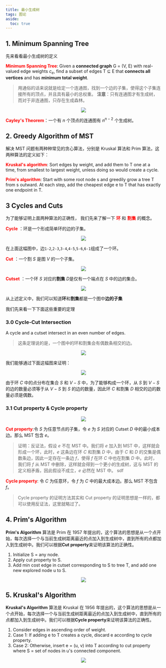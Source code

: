 ```yaml
---
title: 最小生成树
tags: 图论
aside:
  toc: true
---
```


<!--more-->

## 1. Minimum Spanning Tree

先来看看最小生成树的定义

**<font color = red>Minimum Spanning Tree</font>**: Given a **connected graph** G = (V, E)
with real-valued edge weights $c_e$, find a subset of edges T ⊆ E that **connects all vertices** and has **minimum total weight**.

> 用通俗的话来说就是给定一个连通图，找到一个边的子集，使得这个子集连接所有的顶点，并且具有最小的总权重。 **注意**：只有连通图才有生成树，而对于非连通图，只存在生成森林。

<div  align="center">
<img src= "
https://pictureloomione.oss-cn-beijing.aliyuncs.com/MST.png
"/>
</div>

**<font color = red>Cayley's Theorem</font>**：一个有 $n$ 个顶点的连通图有 $n^{n-2}$ 个生成树。

## 2. Greedy Algorithm of MST

解决 MST 问题有两种种常见的贪心算法，分别是 Kruskal 算法和 Prim 算法，这两种算法的定义如下：

**<font color = red>Kruskal's algorithm</font>**: Sort edges by weight, and add them to T one at a time, from smallest to largest weight, unless doing so would create a cycle.

**<font color = red>Prim's algorithm</font>**: Start with some root node s and greedily grow a tree T from s outward. At each step, add the cheapest edge e to T that has exactly one endpoint in T.

## 3 Cycles and Cuts

为了能够证明上面两种算法的正确性， 我们先来了解一下 **<font color = red>环</font>** 和 **<font color = red>割集</font>** 的概念。

**<font color = red>Cycle</font>** ：环是一个形成简单环的边的子集。

<div  align="center">
<img src= "
https://pictureloomione.oss-cn-beijing.aliyuncs.com/pic/cycle.png
"/>
</div>

在上面这幅图中，边`1-2`,`2-3`,`3-4`,`4-5`,`5-6`,`6-1`组成了一个环。

**<font color = red>Cut</font>** ：一个割 $S$ 是图 $V$ 的一个子集。

<div  align="center">
<img src= "
https://pictureloomione.oss-cn-beijing.aliyuncs.com/pic/cut.png
"/>
</div>

**<font color = red>Cutset</font>** ：一个环 $S$ 对应的**割集** $D$是仅有一个端点在 $S$ 中的边的集合。

<div  align="center">
<img src= "
https://pictureloomione.oss-cn-beijing.aliyuncs.com/pic/cutset.png
"/>
</div>

从上述定义中，我们可以知道**环**和**割集**都是一个图中**边的子集**

我们先来看一下下面这些重要的定理

### 3.0 Cycle-Cut Intersection

A cycle and a cutset intersect in an even number of edges.

> 这条定理说的是，一个图中的环和割集会有偶数条相交的边。

<div  align="center">
<img src= "
https://pictureloomione.oss-cn-beijing.aliyuncs.com/pic/cci.png
"/>
</div>

我们能够通过下面这幅图来证明：

<div  align="center">
<img src= "
https://pictureloomione.oss-cn-beijing.aliyuncs.com/pic/pf.png
"/>
</div>

由于环 $C$ 中的点分布在集合 $S$ 和 $V-S$ 中，为了能够构成一个环，从 $S$ 到 $V-S$ 的边的数量必须等于从 $V-S$ 到 $S$ 的边的数量，因此环 $C$ 和割集 $D$ 相交的边的数量必须是偶数。

### 3.1 Cut property & Cycle property

<div  align="center">
<img src= "
https://pictureloomione.oss-cn-beijing.aliyuncs.com/pic/property%20of%20MST.png
"/>
</div>

**<font color = red>Cut property</font>**:令 $S$ 为任意节点的子集，令 $e$ 为 $S$ 对应的 Cutset $D$ 中的最小成本边。那么 MST 包含 $e$。

> 证明：反证法，假设 $e$ 不在 MST 中。我们将 $e$ 加入到 MST 中，这样就会形成一个环，此时，$e$ 这条边在环 $C$ 和割集 $D$ 中，由于 $C$ 和 $D$ 的交集是偶数条边，因此一定存在一条边 $f$，使得 $f$ 在环 $C$ 中也在割集 $D$ 中。此时，我们将 $f$ 从 MST 中删除，这样就会得到一个更小的生成树，这与 MST 的定义相矛盾，因此假设不成立，$e$ 必然在 MST 中。
> sdf

**<font color = red>Cycle property</font>**: 令 $C$ 为任意环，令 $f$ 为 $C$ 中的最大成本边。那么 MST 不包含 $f$。

> Cycle property 的证明方法其实和 Cut property 的证明思想是一样的，都可以使用反证法，这里就略过了。

## 4. Prim's Algorithm

**Prim's Algorithm** 算法是 Prim 在 1957 年提出的，这个算法的思想是从一个点开始，每次选择一个与当前生成树距离最近的点加入到生成树中，直到所有的点都加入到生成树中。我们可以根据**Cut property**来证明该算法的正确性。

1. Initialize S = any node.
2. Apply cut property to S.
3. Add min cost edge in cutset corresponding to S to tree T, and add one new explored node u to S.

<div  align="center">
<img src= "
https://pictureloomione.oss-cn-beijing.aliyuncs.com/pic/prim.png
"/>
</div>

## 5. Kruskal's Algorithm

**Kruskal's Algorithm** 算法是 Kruskal 在 1956 年提出的，这个算法的思想是从一个点开始，每次选择一个与当前生成树距离最近的点加入到生成树中，直到所有的点都加入到生成树中。我们可以根据**Cycle property**来证明该算法的正确性。

1. Consider edges in ascending order of weight.
2. Case 1: If adding e to T creates a cycle, discard e according to cycle property.
3. Case 2: Otherwise, insert e = (u, v) into T according to cut property where S = set of nodes in u's connected component.

<div  align="center">
<img src= "
https://pictureloomione.oss-cn-beijing.aliyuncs.com/pic/kruskal.png
"/>
</div>

